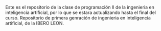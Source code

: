 Este es el repositorio de la clase de programación II de la ingenieria en inteligencia artificial, por lo que se estara actualizando hasta el final del curso. 
Repositorio de primera genración de ingenieria en inteligencia artificial, de la IBERO LEON. 

